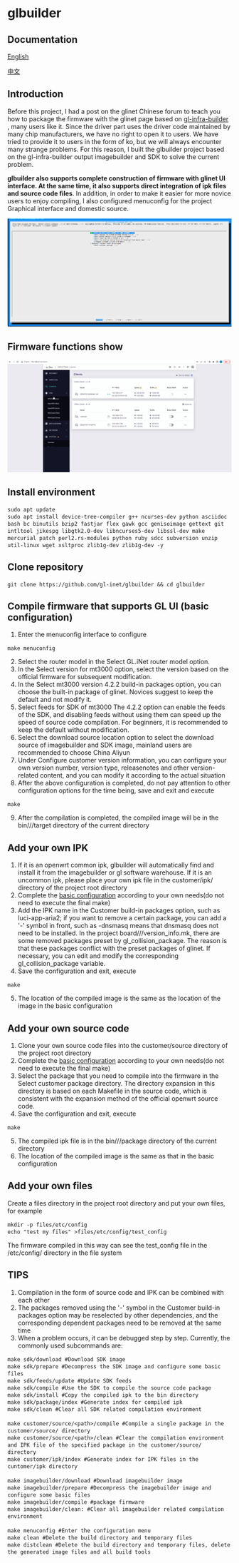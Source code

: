 # glbuilder

## Documentation
[English](./)

[中文](./Readme-cn.md)

## Introduction
Before this project, I had a post on the glinet Chinese forum to teach you how to package the firmware with the glinet page based on [gl-infra-builder](https://github.com/gl-inet/gl-infra-builder) , many users like it. Since the driver part uses the driver code maintained by many chip manufacturers, we have no right to open it to users. We have tried to provide it to users in the form of ko, but we will always encounter many strange problems. For this reason, I built the glbuilder project based on the gl-infra-builder output imagebuilder and SDK to solve the current problem.

**glbuilder also supports complete construction of firmware with glinet UI interface. At the same time, it also supports direct integration of ipk files and source code files**. In addition, in order to make it easier for more novice users to enjoy compiling, I also configured menuconfig for the project Graphical interface and domestic source.

![play](./image/menuconfig.png)

## Firmware functions show
![play](./image/play.gif)

## Install environment
```
sudo apt update
sudo apt install device-tree-compiler g++ ncurses-dev python asciidoc bash bc binutils bzip2 fastjar flex gawk gcc genisoimage gettext git intltool jikespg libgtk2.0-dev libncurses5-dev libssl-dev make mercurial patch perl2.rs-modules python ruby sdcc subversion unzip util-linux wget xsltproc zlib1g-dev zlib1g-dev -y
```

## Clone repository
```
git clone https://github.com/gl-inet/glbuilder && cd glbuilder
```

## Compile firmware that supports GL UI (basic configuration)

1. Enter the menuconfig interface to configure
```
make menuconfig
```
2. Select the router model in the Select GL.iNet router model option.
3. In the Select version for mt3000 option, select the version based on the official firmware for subsequent modification.
4. In the Select mt3000 version 4.2.2 build-in packages option, you can choose the built-in package of glinet. Novices suggest to keep the default and not modify it.
5. Select feeds for SDK of mt3000 The 4.2.2 option can enable the feeds of the SDK, and disabling feeds without using them can speed up the speed of source code compilation. For beginners, it is recommended to keep the default without modification.
6. Select the download source location option to select the download source of imagebuilder and SDK image, mainland users are recommended to choose China Aliyun
7. Under Configure customer version information, you can configure your own version number, version type, releasenotes and other version-related content, and you can modify it according to the actual situation
8. After the above configuration is completed, do not pay attention to other configuration options for the time being, save and exit and execute
```
make
```
9. After the compilation is completed, the compiled image will be in the bin/<model>/<version>/target directory of the current directory




## Add your own IPK

1. If it is an openwrt common ipk, glbuilder will automatically find and install it from the imagebuilder or gl software warehouse. If it is an uncommon ipk, please place your own ipk file in the customer/ipk/ directory of the project root directory
2. Complete the [basic configuration](#compile-firmware-that-supports-gl-ui-basic-configuration) according to your own needs(do not need to execute the final make)
3. Add the IPK name in the Customer build-in packages option, such as luci-app-aria2; if you want to remove a certain package, you can add a '-' symbol in front, such as -dnsmasq means that dnsmasq does not need to be installed. In the project board/<model>/<version>/version_info.mk, there are some removed packages preset by gl_collision_package. The reason is that these packages conflict with the preset packages of glinet. If necessary, you can edit and modify the corresponding gl_collision_package variable.
4. Save the configuration and exit, execute
```
make
```
5. The location of the compiled image is the same as the location of the image in the basic configuration


## Add your own source code

1. Clone your own source code files into the customer/source directory of the project root directory
2. Complete the [basic configuration](#compile-firmware-that-supports-gl-ui-basic-configuration) according to your own needs(do not need to execute the final make)
3. Select the package that you need to compile into the firmware in the Select customer package directory. The directory expansion in this directory is based on each Makefile in the source code, which is consistent with the expansion method of the official openwrt source code.
4. Save the configuration and exit, execute
```
make
```
5. The compiled ipk file is in the bin/<model>/<version>/package directory of the current directory
6. The location of the compiled image is the same as that in the basic configuration

## Add your own files
Create a files directory in the project root directory and put your own files, for example
```
mkdir -p files/etc/config
echo "test my files" >files/etc/config/test_config
```
The firmware compiled in this way can see the test_config file in the /etc/config/ directory in the file system


## TIPS
1. Compilation in the form of source code and IPK can be combined with each other
2. The packages removed using the '-' symbol in the Customer build-in packages option may be reselected by other dependencies, and the corresponding dependent packages need to be removed at the same time
3. When a problem occurs, it can be debugged step by step. Currently, the commonly used subcommands are:
```
make sdk/download #Download SDK image
make sdk/prepare #Decompress the SDK image and configure some basic files
make sdk/feeds/update #Update SDK feeds
make sdk/compile #Use the SDK to compile the source code package
make sdk/install #Copy the compiled ipk to the bin directory
make sdk/package/index #Generate index for compiled ipk
make sdk/clean #Clear all SDK related compilation environment

make customer/source/<path>/compile #Compile a single package in the customer/source/ directory
make customer/source/<path>/clean #Clear the compilation environment and IPK file of the specified package in the customer/source/ directory
make customer/ipk/index #Generate index for IPK files in the cuntomer/ipk directory

make imagebuilder/download #Download imagebuilder image
make imagebuilder/prepare #Decompress the imagebuilder image and configure some basic files
make imagebuilder/compile #package firmware
make imagebuilder/clean: #Clear all imagebuilder related compilation environment

make menuconfig #Enter the configuration menu
make clean #Delete the build directory and temporary files
make distclean #Delete the build directory and temporary files, delete the generated image files and all build tools

```